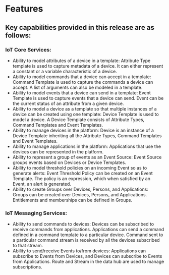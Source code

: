 # Features

## Key capabilities provided in this release are as follows:

### IoT Core Services:
* Ability to model attributes of a device in a template: Attribute Type template is used to capture metadata of a device. It can either represent a constant or a variable characteristic of a device.
* Ability to model commands that a device can accept in a template: Command Template is used to capture the commands a device can accept. A list of arguments can also be modeled in a template.
* Ability to model events that a device can send in a template: Event Template is used to capture events that a device can send. Event can be the current status of an attribute from a given device.
* Ability to model a device as a template so that multiple instances of a device can be created using one template: Device Template is used to model a device. A Device Template consists of Attribute Types, Command Templates and Event Templates.
* Ability to manage devices in the platform: Device is an instance of a Device Template inheriting all the Attribute Types, Command Templates and Event Templates.
* Ability to manage applications in the platform: Applications that use the devices can be represented in the platform.
* Ability to represent a group of events as an Event Source: Event Source groups events based on Devices or Device Templates.
* Ability to model threshold policies on an incoming Event so as to generate alerts: Event Threshold Policy can be created on an Event Template. The policy is an expression, which when satisfied by an Event, an alert is generated.
* Ability to create Groups over Devices, Persons, and Applications: Groups can be created over Devices, Persons, and Applications. Entitlements and memberships can be defined in Groups.

### IoT Messaging Services:
* Ability to send commands to devices: Devices can be subscribed to receive commands from applications. Applications can send a command defined in a command template to a particular device. Command sent to a particular command stream is received by all the devices subscribed to that stream.
* Ability to send/receive Events to/from devices: Applications can subscribe to Events from Devices, and Devices can subscribe to Events from Applications. Route and Stream in the data hub are used to manage subscriptions.
